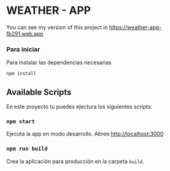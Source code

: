 # WEATHER - APP

You can see my version of this project in https://weather-app-fb291.web.app

### Para iniciar

Para instalar las dependencias necesarias

```
npm install
```

## Available Scripts

En este proyecto tu puedes ejectura los siguientes scripts:

### `npm start`

Ejecuta la app en modo desarrollo.
Abree [http://localhost:3000](http://localhost:3000)

### `npm run build`

Crea la aplicación para producción en la carpeta `build`.
